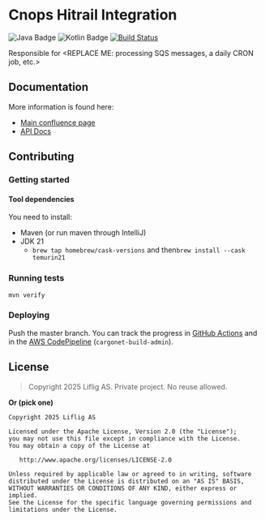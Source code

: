 # Cnops Hitrail Integration

<!-- Keep/add/modify the badges you want -->
![Java Badge](https://img.shields.io/badge/java-21-blue?logo=java)
![Kotlin Badge](https://img.shields.io/badge/kotlin--blue?logo=kotlin)
[![Build Status](https://github.com/capralifecycle/cnops-hitrail-integration/actions/workflows/ci.yaml/badge.svg)](https://github.com/capralifecycle/cnops-hitrail-integration/actions/workflows/ci.yaml)


Responsible for &lt;REPLACE ME: processing SQS messages, a daily CRON job, etc.>

## Documentation

<!-- Optional links to other pages -->
More information is found here:

<!-- Add links that suits your project. These are just exammples: -->

- [Main confluence page](https://liflig.atlassian.net/wiki/${awsCustomerName}/${cdkAppVersionVariable})
- [API Docs]()

## Contributing

<!-- If this section gets long, you can use a CONTRIBUTING.md file and link to it here instead. -->

### Getting started

#### Tool dependencies

You need to install:

- Maven (or run maven through IntelliJ)
- JDK  21
  - `brew tap homebrew/cask-versions` and then`brew install --cask temurin21`


### Running tests

```shell
mvn verify
```

### Deploying

Push the master branch.
You can track the progress in [GitHub Actions](https://github.com/capralifecycle/cnops-hitrail-integration/actions/workflows/ci.yaml)
and in the [AWS CodePipeline](https://eu-west-1.console.aws.amazon.com/codesuite/codepipeline/pipelines/cargonet-apps-prod/view?region=eu-west-1)
(`cargonet-build-admin`).

## License

> Copyright 2025 Liflig AS.
> Private project. No reuse allowed.

**Or (pick one)**

```text
Copyright 2025 Liflig AS

Licensed under the Apache License, Version 2.0 (the "License");
you may not use this file except in compliance with the License.
You may obtain a copy of the License at

   http://www.apache.org/licenses/LICENSE-2.0

Unless required by applicable law or agreed to in writing, software
distributed under the License is distributed on an "AS IS" BASIS,
WITHOUT WARRANTIES OR CONDITIONS OF ANY KIND, either express or implied.
See the License for the specific language governing permissions and
limitations under the License.
```
